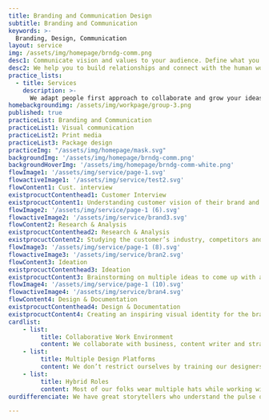 ```yaml
---
title: Branding and Communication Design
subtitle: Branding and Communication
keywords: >-
  Branding, Design, Communication
layout: service
img: /assets/img/homepage/brndg-comm.png
desc1: Communicate vision and values to your audience. Define what you stand for and share with the outside world your thoughts by making an identity of yourself.
desc2: We help you to build relationships and connect with the human world through our strong storytelling and visual branding expertise. We deep-dive into your organizational cultural and use our creativity to build a strong brand value for you.
practice_lists:
  - title: Services
    description: >-
      We adapt people first approach to collaborate and grow your ideas into human centered products or services.
homebackgroundimg: /assets/img/workpage/group-3.png
published: true
practiceList: Branding and Communication
practiceList1: Visual communication
practiceList2: Print media
practiceList3: Package design
practiceImg: "/assets/img/homepage/mask.svg"
backgroundImg: '/assets/img/homepage/brndg-comm.png'
backgroundHoverImg: '/assets/img/homepage/brndg-comm-white.png'
flowImage1: '/assets/img/service/page-1.svg'
flowactiveImage1: '/assets/img/service/test2.svg'
flowContent1: Cust. interview
existprocuctContenthead1: Customer Interview
existprocuctContent1: Understanding customer vision of their brand and how they want to communicate to their end user
flowImage2: '/assets/img/service/page-1 (6).svg'
flowactiveImage2: '/assets/img/service/brand3.svg'
flowContent2: Research & Analysis
existprocuctContenthead2: Research & Analysis
existprocuctContent2: Studying the customer’s industry, competitors and audience to bring out the brand voice and brand positioning
flowImage3: '/assets/img/service/page-1 (8).svg'
flowactiveImage3: '/assets/img/service/bran2.svg'
flowContent3: Ideation
existprocuctContenthead3: Ideation
existprocuctContent3: Brainstorming on multiple ideas to come up with a brand strategy which showcases the brand in the best way possible and to the right audience
flowImage4: '/assets/img/service/page-1 (10).svg'
flowactiveImage4: '/assets/img/service/bran4.svg'
flowContent4: Design & Documentation
existprocuctContenthead4: Design & Documentation
existprocuctContent4: Creating an inspiring visual identity for the brand which captures its voice and leaves a everlasting impression on their customer’s mind
cardlist: 
    - list:
         title: Collaborative Work Environment 
         content: We collaborate with business, content writer and strategists to understand your brand better and visually recite your brand story
    - list:
         title: Multiple Design Platforms 
         content: We don’t restrict ourselves by training our designers to become expert in different disciplines of design
    - list:
         title: Hybrid Roles 
         content: Most of our folks wear multiple hats while working with a customer. Our designers understand different stakeholders constraints to achieve the business goals
ourdifferenciate: We have great storytellers who understand the pulse of your end customers. They narrate your brand story with clear emphasis on your organization vision, values and voice.

---
```

